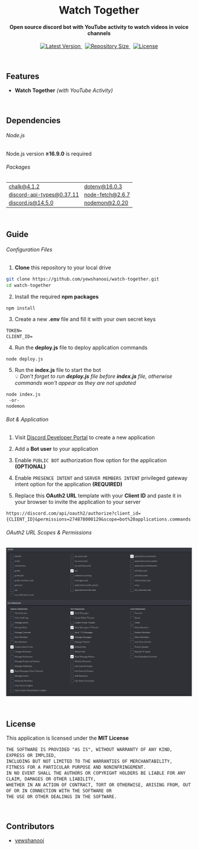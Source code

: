 <p align="center">
    <h1 align="center">Watch Together</h1>
    <h4 align="center">Open source discord bot with YouTube activity to watch videos in voice channels</h4>
</p>

<p align="center">
    <a href="https://github.com/yewshanooi/watch-together/releases/">
        <img alt="Latest Version" src="https://img.shields.io/github/v/release/yewshanooi/watch-together?include_prereleases&style=flat-square">
    </a>
  &nbsp;
    <a href="https://github.com/yewshanooi/watch-together/">
        <img alt="Repository Size" src="https://img.shields.io/github/repo-size/yewshanooi/watch-together?style=flat-square">
    </a>
  &nbsp;
    <a href="https://github.com/yewshanooi/watch-together/blob/main/LICENSE">
        <img alt="License" src="https://img.shields.io/github/license/yewshanooi/watch-together?style=flat-square">
    </a>
</p>
<br/>

## Features
- **Watch Together** *(with YouTube Activity)*
<br/>

## Dependencies
###### Node.js
Node.js version **≥16.9.0** is required

###### Packages
<table>
  <tr>
    <td><a href="https://www.npmjs.com/package/chalk">chalk@4.1.2</a></td>
    <td><a href="https://www.npmjs.com/package/dotenv">dotenv@16.0.3</a></td>
  </tr>
  <tr>
    <td><a href="https://www.npmjs.com/package/discord-api-types">discord-api-types@0.37.11</a></td>
    <td><a href="https://www.npmjs.com/package/node-fetch">node-fetch@2.6.7</a></td>
  </tr>
  <tr>
    <td><a href="https://www.npmjs.com/package/discord.js">discord.js@14.5.0</a></td>
    <td><a href="https://www.npmjs.com/package/nodemon">nodemon@2.0.20</a></td>
  </tr>
</table>
<br/>

## Guide
###### Configuration Files
1. **Clone** this repository to your local drive
```sh
git clone https://github.com/yewshanooi/watch-together.git
cd watch-together
```
2. Install the required **npm packages**
```
npm install
```
3. Create a new **.env** file and fill it with your own secret keys
```
TOKEN=
CLIENT_ID=
```
4. Run the **deploy.js** file to deploy application commands
```
node deploy.js
```
5. Run the **index.js** file to start the bot<br/>
💡 *Don't forget to run **deploy.js** file before **index.js** file, otherwise commands won't appear as they are not updated*
```
node index.js
 -or-
nodemon
```

###### Bot & Application
1. Visit [Discord Developer Portal](https://discord.com/developers/applications) to create a new application

2. Add a **Bot user** to your application

3. Enable `PUBLIC BOT` authorization flow option for the application **(OPTIONAL)**

4. Enable `PRESENCE INTENT` and `SERVER MEMBERS INTENT` privileged gateway intent option for the application **(REQUIRED)**

5. Replace this **OAuth2 URL** template with your **Client ID** and paste it in your browser to invite the application to your server
```url
https://discord.com/api/oauth2/authorize?client_id={CLIENT_ID}&permissions=274878000129&scope=bot%20applications.commands
```

###### OAuth2 URL Scopes & Permissions
<p align="left">
    <img src=".github/generate_oauth2_url.png"/>
</p>
<br/>

## License
This application is licensed under the **MIT License**
```
THE SOFTWARE IS PROVIDED "AS IS", WITHOUT WARRANTY OF ANY KIND, EXPRESS OR IMPLIED, 
INCLUDING BUT NOT LIMITED TO THE WARRANTIES OF MERCHANTABILITY, FITNESS FOR A PARTICULAR PURPOSE AND NONINFRINGEMENT. 
IN NO EVENT SHALL THE AUTHORS OR COPYRIGHT HOLDERS BE LIABLE FOR ANY CLAIM, DAMAGES OR OTHER LIABILITY, 
WHETHER IN AN ACTION OF CONTRACT, TORT OR OTHERWISE, ARISING FROM, OUT OF OR IN CONNECTION WITH THE SOFTWARE OR 
THE USE OR OTHER DEALINGS IN THE SOFTWARE.
```
<br/>

## Contributors
- [yewshanooi](https://github.com/yewshanooi)
